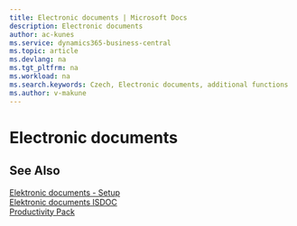 ```yaml
---
title: Electronic documents | Microsoft Docs
description: Electronic documents
author: ac-kunes
ms.service: dynamics365-business-central
ms.topic: article
ms.devlang: na
ms.tgt_pltfrm: na
ms.workload: na
ms.search.keywords: Czech, Electronic documents, additional functions
ms.author: v-makune
---
```

# Electronic documents

## See Also

[Elektronic documents - Setup](ac-elektronic-dokuments-setup.md)  
[Elektronic documents ISDOC](ac-elektronic-dokuments-isdoc.md)  
[Productivity Pack](ac-productivity-pack.md)
